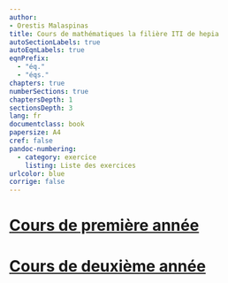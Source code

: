 ```yaml
---
author:
- Orestis Malaspinas
title: Cours de mathématiques la filière ITI de hepia
autoSectionLabels: true
autoEqnLabels: true
eqnPrefix: 
  - "éq."
  - "éqs."
chapters: true
numberSections: true
chaptersDepth: 1
sectionsDepth: 3
lang: fr
documentclass: book
papersize: A4
cref: false
pandoc-numbering:
  - category: exercice
    listing: Liste des exercices
urlcolor: blue
corrige: false
---
```


# [Cours de première année](https://mathintro.github.io/linearalgebra/)

# [Cours de deuxième année](https://mathintro.github.io/deuxiemeannee/)
